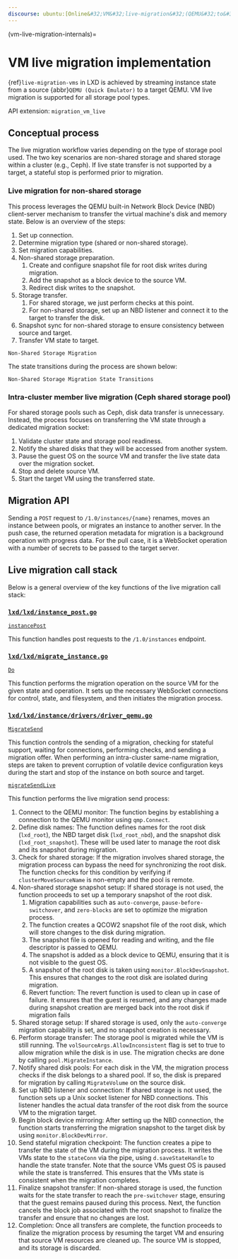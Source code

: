 ```yaml
---
discourse: ubuntu:[Online&#32;VM&#32;live-migration&#32;(QEMU&#32;to&#32;QEMU)](50734)
---
```


(vm-live-migration-internals)=
# VM live migration implementation

{ref}`live-migration-vms` in LXD is achieved by streaming instance state from a source {abbr}`QEMU (Quick Emulator)` to a target QEMU. VM live migration is supported for all storage pool types.

API extension: `migration_vm_live`

## Conceptual process

The live migration workflow varies depending on the type of storage pool used. The two key scenarios are non-shared storage and shared storage within a cluster (e.g., Ceph). If live state transfer is not supported by a target, a stateful stop is performed prior to migration.

### Live migration for non-shared storage

This process leverages the QEMU built-in Network Block Device (NBD) client-server mechanism to transfer the virtual machine's disk and memory state. Below is an overview of the steps:

1. Set up connection.
1. Determine migration type (shared or non-shared storage).
1. Set migration capabilities.
1. Non-shared storage preparation.
    1. Create and configure snapshot file for root disk writes during migration.
    1. Add the snapshot as a block device to the source VM.
    1. Redirect disk writes to the snapshot.
1. Storage transfer.
    1. For shared storage, we just perform checks at this point.
    1. For non-shared storage, set up an NBD listener and connect it to the target to transfer the disk.
1. Snapshot sync for non-shared storage to ensure consistency between source and target.
1. Transfer VM state to target.

```{figure} /images/vm_live_migration_flowchart.svg
Non-Shared Storage Migration
```

The state transitions during the process are shown below:

```{figure} /images/vm_live_migration_fsa_diagram.svg
Non-Shared Storage Migration State Transitions
```

### Intra-cluster member live migration (Ceph shared storage pool)

For shared storage pools such as Ceph, disk data transfer is unnecessary. Instead, the process focuses on transferring the VM state through a dedicated migration socket:

1. Validate cluster state and storage pool readiness.
1. Notify the shared disks that they will be accessed from another system.
1. Pause the guest OS on the source VM and transfer the live state data over the migration socket.
1. Stop and delete source VM.
1. Start the target VM using the transferred state.

## Migration API

Sending a `POST` request to `/1.0/instances/{name}` renames, moves an instance between pools, or migrates an instance to another server. In the push case, the returned operation metadata for migration is a background operation with progress data. For the pull case, it is a WebSocket operation with a number of secrets to be passed to the target server.

## Live migration call stack

Below is a general overview of the key functions of the live migration call stack:

### [`lxd/lxd/instance_post.go`](https://github.com/canonical/lxd/blob/main/lxd/instance_post.go)

[`instancePost`](https://github.com/canonical/lxd/blob/main/lxd/instance_post.go#L74)

This function handles post requests to the `/1.0/instances` endpoint.

### [`lxd/lxd/migrate_instance.go`](https://github.com/canonical/lxd/blob/main/lxd/migrate_instance.go)

[`Do`](https://github.com/canonical/lxd/blob/main/lxd/migrate_instance.go#L87)

This function performs the migration operation on the source VM for the given state and operation. It sets up the necessary WebSocket connections for control, state, and filesystem, and then initiates the migration process.

### [`lxd/lxd/instance/drivers/driver_qemu.go`](https://github.com/canonical/lxd/blob/main/lxd/instance/drivers/driver_qemu.go)

[`MigrateSend`](https://github.com/canonical/lxd/blob/main/lxd/instance/drivers/driver_qemu.go#L6436)

This function controls the sending of a migration, checking for stateful support, waiting for connections, performing checks, and sending a migration offer. When performing an intra-cluster same-name migration, steps are taken to prevent corruption of volatile device configuration keys during the start and stop of the instance on both source and target.

[`migrateSendLive`](https://github.com/canonical/lxd/blob/main/lxd/instance/drivers/driver_qemu.go#L6666)

This function performs the live migration send process:

1. Connect to the QEMU monitor: The function begins by establishing a connection to the QEMU monitor using `qmp.Connect`.
1. Define disk names: The function defines names for the root disk (`lxd_root`), the NBD target disk (`lxd_root_nbd`), and the snapshot disk (`lxd_root_snapshot`). These will be used later to manage the root disk and its snapshot during migration.
1. Check for shared storage: If the migration involves shared storage, the migration process can bypass the need for synchronizing the root disk. The function checks for this condition by verifying if `clusterMoveSourceName` is non-empty and the pool is remote.
1. Non-shared storage snapshot setup: If shared storage is not used, the function proceeds to set up a temporary snapshot of the root disk.
    1. Migration capabilities such as `auto-converge`, `pause-before-switchover`, and `zero-blocks` are set to optimize the migration process.
    1. The function creates a QCOW2 snapshot file of the root disk, which will store changes to the disk during migration.
    1. The snapshot file is opened for reading and writing, and the file descriptor is passed to QEMU.
    1. The snapshot is added as a block device to QEMU, ensuring that it is not visible to the guest OS.
    1. A snapshot of the root disk is taken using `monitor.BlockDevSnapshot`. This ensures that changes to the root disk are isolated during migration.
    1. Revert function: The revert function is used to clean up in case of failure. It ensures that the guest is resumed, and any changes made during snapshot creation are merged back into the root disk if migration fails
1. Shared storage setup: If shared storage is used, only the `auto-converge` migration capability is set, and no snapshot creation is necessary.
1. Perform storage transfer: The storage pool is migrated while the VM is still running. The `volSourceArgs.AllowInconsistent` flag is set to true to allow migration while the disk is in use. The migration checks are done by calling `pool.MigrateInstance`.
1. Notify shared disk pools: For each disk in the VM, the migration process checks if the disk belongs to a shared pool. If so, the disk is prepared for migration by calling `MigrateVolume` on the source disk.
1. Set up NBD listener and connection: If shared storage is not used, the function sets up a Unix socket listener for NBD connections. This listener handles the actual data transfer of the root disk from the source VM to the migration target.
1. Begin block device mirroring: After setting up the NBD connection, the function starts transferring the migration snapshot to the target disk by using `monitor.BlockDevMirror`.
1. Send stateful migration checkpoint: The function creates a pipe to transfer the state of the VM during the migration process. It writes the VMs state to the `stateConn` via the pipe, using `d.saveStateHandle` to handle the state transfer. Note that the source VMs guest OS is paused while the state is transferred. This ensures that the VMs state is consistent when the migration completes.
1. Finalize snapshot transfer: If non-shared storage is used, the function waits for the state transfer to reach the `pre-switchover` stage, ensuring that the guest remains paused during this process. Next, the function cancels the block job associated with the root snapshot to finalize the transfer and ensure that no changes are lost.
1. Completion: Once all transfers are complete, the function proceeds to finalize the migration process by resuming the target VM and ensuring that source VM resources are cleaned up. The source VM is stopped, and its storage is discarded.
